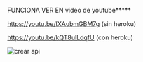 FUNCIONA VER EN
video de youtube*****

https://youtu.be/IXAubmGBM7g (sin heroku)

https://youtu.be/kQT8ulLdqfU (con heroku)


![crear api](https://user-images.githubusercontent.com/68014465/211392392-99a73c92-9b48-4a35-bc4d-062ddafa8e1c.gif)
